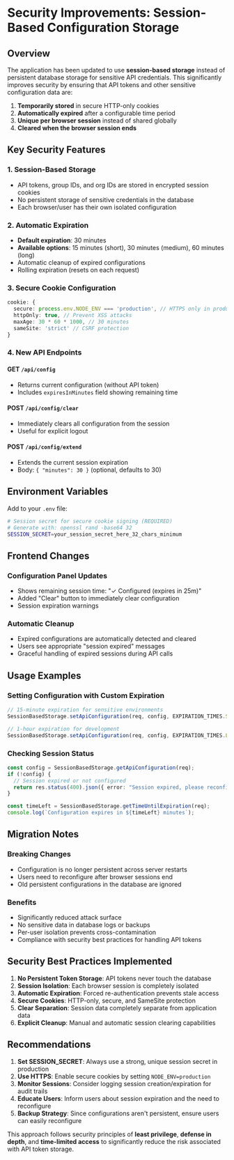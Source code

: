 # Security Improvements: Session-Based Configuration Storage

## Overview

The application has been updated to use **session-based storage** instead of persistent database storage for sensitive API credentials. This significantly improves security by ensuring that API tokens and other sensitive configuration data are:

1. **Temporarily stored** in secure HTTP-only cookies
2. **Automatically expired** after a configurable time period
3. **Unique per browser session** instead of shared globally
4. **Cleared when the browser session ends**

## Key Security Features

### 1. Session-Based Storage
- API tokens, group IDs, and org IDs are stored in encrypted session cookies
- No persistent storage of sensitive credentials in the database
- Each browser/user has their own isolated configuration

### 2. Automatic Expiration
- **Default expiration**: 30 minutes
- **Available options**: 15 minutes (short), 30 minutes (medium), 60 minutes (long)
- Automatic cleanup of expired configurations
- Rolling expiration (resets on each request)

### 3. Secure Cookie Configuration
```typescript
cookie: {
  secure: process.env.NODE_ENV === 'production', // HTTPS only in production
  httpOnly: true, // Prevent XSS attacks
  maxAge: 30 * 60 * 1000, // 30 minutes
  sameSite: 'strict' // CSRF protection
}
```

### 4. New API Endpoints

#### GET `/api/config`
- Returns current configuration (without API token)
- Includes `expiresInMinutes` field showing remaining time

#### POST `/api/config/clear`
- Immediately clears all configuration from the session
- Useful for explicit logout

#### POST `/api/config/extend`
- Extends the current session expiration
- Body: `{ "minutes": 30 }` (optional, defaults to 30)

## Environment Variables

Add to your `.env` file:
```bash
# Session secret for secure cookie signing (REQUIRED)
# Generate with: openssl rand -base64 32
SESSION_SECRET=your_session_secret_here_32_chars_minimum
```

## Frontend Changes

### Configuration Panel Updates
- Shows remaining session time: "✓ Configured (expires in 25m)"
- Added "Clear" button to immediately clear configuration
- Session expiration warnings

### Automatic Cleanup
- Expired configurations are automatically detected and cleared
- Users see appropriate "session expired" messages
- Graceful handling of expired sessions during API calls

## Usage Examples

### Setting Configuration with Custom Expiration
```typescript
// 15-minute expiration for sensitive environments
SessionBasedStorage.setApiConfiguration(req, config, EXPIRATION_TIMES.SHORT);

// 1-hour expiration for development
SessionBasedStorage.setApiConfiguration(req, config, EXPIRATION_TIMES.LONG);
```

### Checking Session Status
```typescript
const config = SessionBasedStorage.getApiConfiguration(req);
if (!config) {
  // Session expired or not configured
  return res.status(400).json({ error: "Session expired, please reconfigure" });
}

const timeLeft = SessionBasedStorage.getTimeUntilExpiration(req);
console.log(`Configuration expires in ${timeLeft} minutes`);
```

## Migration Notes

### Breaking Changes
- Configuration is no longer persistent across server restarts
- Users need to reconfigure after browser sessions end
- Old persistent configurations in the database are ignored

### Benefits
- Significantly reduced attack surface
- No sensitive data in database logs or backups
- Per-user isolation prevents cross-contamination
- Compliance with security best practices for handling API tokens

## Security Best Practices Implemented

1. **No Persistent Token Storage**: API tokens never touch the database
2. **Session Isolation**: Each browser session is completely isolated
3. **Automatic Expiration**: Forced re-authentication prevents stale access
4. **Secure Cookies**: HTTP-only, secure, and SameSite protection
5. **Clear Separation**: Session data completely separate from application data
6. **Explicit Cleanup**: Manual and automatic session clearing capabilities

## Recommendations

1. **Set SESSION_SECRET**: Always use a strong, unique session secret in production
2. **Use HTTPS**: Enable secure cookies by setting `NODE_ENV=production`
3. **Monitor Sessions**: Consider logging session creation/expiration for audit trails
4. **Educate Users**: Inform users about session expiration and the need to reconfigure
5. **Backup Strategy**: Since configurations aren't persistent, ensure users can easily reconfigure

This approach follows security principles of **least privilege**, **defense in depth**, and **time-limited access** to significantly reduce the risk associated with API token storage.
